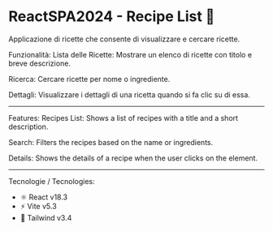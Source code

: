 # ReactSPA2024 - Recipe List 🍝
Applicazione di ricette che consente di visualizzare e cercare ricette.

Funzionalità:
Lista delle Ricette: Mostrare un elenco di ricette con titolo e breve descrizione.

Ricerca: Cercare ricette per nome o ingrediente.

Dettagli: Visualizzare i dettagli di una ricetta quando si fa clic su di essa.

___________________________________________________________

Features:
Recipes List: Shows a list of recipes with a title and a short description.

Search: Filters the recipes based on the name or ingredients.

Details: Shows the details of a recipe when the user clicks on the element.

___________________________________________________________

Tecnologie / Tecnologies:
- ⚛ React v18.3
- ⚡ Vite v5.3
- 🍃 Tailwind v3.4
